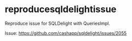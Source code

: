 # reproducesqldelightissue
Reproduce issue for SQLDelight with QueriesImpl. 

Issue: https://github.com/cashapp/sqldelight/issues/2055
